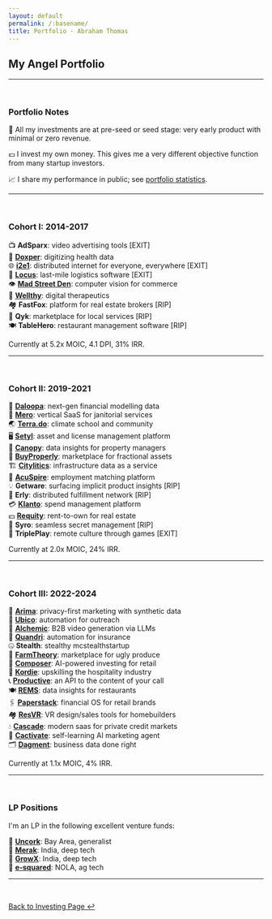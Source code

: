 ```yaml
---
layout: default
permalink: /:basename/
title: Portfolio · Abraham Thomas
---
```


## My Angel Portfolio

----

<br/>

### Portfolio Notes

🌱 All my investments are at pre-seed or seed stage: very early product with minimal or zero revenue.

💴 I invest my own money.  This gives me a very different objective function from many startup investors.  

📈 I share my performance in public; see [portfolio statistics](/portfolio-statistics).  

----

<br/>

### Cohort I: 2014-2017

📺 **AdSparx**: video advertising tools [EXIT]  
🔬 **[Doxper](http://doxper.com)**: digitizing health data  
🌐 **[i2e1](https://i2e1.com)**: distributed internet for everyone, everywhere [EXIT]  
🚛 **[Locus](https://locus.sh)**: last-mile logistics software [EXIT]  
👁️ **[Mad Street Den](https://www.madstreetden.com)**: computer vision for commerce  
💊 **[Wellthy](https://wellthytherapeutics.com)**: digital therapeutics  
🏘️ **FastFox**: platform for real estate brokers [RIP]  
🧰 **Qyk**: marketplace for local services [RIP]  
🍽 **TableHero**: restaurant management software [RIP]  

Currently at 5.2x MOIC, 4.1 DPI, 31% IRR.

----

<br/>

### Cohort II: 2019-2021

🧠 **[Daloopa](https://www.daloopa.com)**: next-gen financial modelling data  
🏢 **[Mero](https://mero.co)**: vertical SaaS for janitorial services  
🌏 **[Terra.do](https://terra.do)**: climate school and community  
🖥️ **[Setyl](https://www.setyl.com)**: asset and license management platform    
🏫 **[Canopy](https://www.canopyanalytics.com)**: data insights for property managers  
🏡 **[BuyProperly](https://buyproperly.ca)**: marketplace for fractional assets  
🏗️ **[Citylitics](https://citylitics.com)**: infrastructure data as a service  
🤝 **[AcuSpire](https://acuspire.ai)**: employment matching platform  
💡 **Getware**: surfacing implicit product insights  [RIP]  
🚚 **Erly**: distributed fulfillment network [RIP]  
💳 **[Klanto](https://www.klanto.com)**: spend management platform  
💵 **[Requity](https://www.requityhomes.com)**: rent-to-own for real estate  
🙊 **Syro**: seamless secret management [RIP]  
🎲 **TriplePlay**: remote culture through games [EXIT]  

Currently at 2.0x MOIC, 24% IRR.

----

<br/>

### Cohort III: 2022-2024

🛒 **[Arima](https://www.arimadata.com)**: privacy-first marketing with synthetic data   
📧 **[Ubico](https://www.ubico.io)**: automation for outreach    
🎥 **[Alchemic](https://www.alchemic.ca)**: B2B video generation via LLMs  
🤖 **[Quandri](https://quandri.io)**: automation for insurance  
🤐 **Stealth**: stealthy mcstealthstartup  
🍅 **[FarmTheory](https://www.farmtheory.in/home)**: marketplace for ugly produce  
🎼 **[Composer](https://www.composer.trade)**: AI-powered investing for retail  
🏩 **[Kordie](https://www.kordie.com)**: upskilling the hospitality industry  
📞 **[Productive](https://productive.ai/)**: an API to the content of your call  
🍽️ **[REMS](https://www.remshospitality.com)**: data insights for restaurants   
🖇️ **[Paperstack](https://www.paperstack.ai)**: financial OS for retail brands  
🏘️ **[ResVR](https://resvr.com)**: VR design/sales tools for homebuilders  
💧 **[Cascade](https://www.cascadedebt.com)**: modern saas for private credit markets  
🎯 **[Cactivate](https://www.cactivate.com)**: self-learning AI marketing agent  
🗂️ **[Dagment](https://www.dagment.com)**: business data done right     

Currently at 1.1x MOIC, 4% IRR.

----

<br/>

### LP Positions

I'm an LP in the following excellent venture funds:

🍷 **[Uncork](https://uncorkcapital.com)**: Bay Area, generalist    
🌳 **[Merak](https://www.merakventures.com)**: India, deep tech  
🤖 **[GrowX](https://www.growxventuresfund.com)**: India, deep tech  
🚜 **[e-squared](https://www.e2jdj.com)**: NOLA, ag tech    


----

<br/>

[Back to Investing Page ↩](/investing)


<!-- 

----

<br/>

### Other


⛈️ **[SUST Global](https://www.sustglobal.com)**: climate risk data and models  
🎮 **[Gameopedia](https://www.gameopedia.com)**: comprehensive gaming data  

For a more detailed description of these companies and why I invested, [click here](/portfolio-detailed).

In addition to investing directly in startups, I am an LP in and advisor to [GrowX Ventures](http://www.growxventures.com/), who I believe to be India's best seed-stage venture capital firm.  

My portfolio companies have gone on to raise further funding from Sequoia, Tiger Global, Falcon Edge, GIC and others. 

🏆 I invest only where I think I have an edge.  Hence my portfolio tends to skew non-Bay Area, mostly B2B with a data angle, and mostly "outsider" founder profiles.  

🛰 **[Pixxel](https://www.pixxel.space)**: hyper-spectral imaging satellites  

-->

<br/>
<br/>